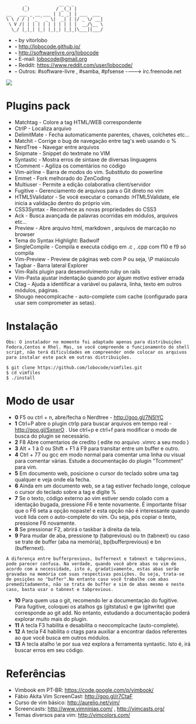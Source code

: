 ```
       _            __ _ _           
      (_)          / _(_) |          
__   ___ _ __ ___ | |_ _| | ___  ___ 
\ \ / / | '_ ` _ \|  _| | |/ _ \/ __|
 \ V /| | | | | | | | | | |  __/\__ \
  \_/ |_|_| |_| |_|_| |_|_|\___||___/

```

* **-** by vitorlobo
* **-** http://lobocode.github.io/
* **-** http://softwarelivre.org/lobocode
* **-** E-mail: lobocode@gmail.org
* **-** Reddit: https://www.reddit.com/user/lobocode/
* **-** Outros: #software-livre , #samba, #pfsense  ----> irc.freenode.net

<img src="https://raw.githubusercontent.com/lobocode/vimfiles/master/myvim.png" />
</p>

# Plugins pack #

* Matchtag - Colore a tag HTML/WEB correspondente
* CtrlP - Localiza arquivo
* DelimitMate - Fecha automaticamente parentes, chaves, colchetes etc...
* Matchit - Corrige o bug de navegação entre tag's web usando o %
* NerdTree - Navegar entre arquivos
* Snipmate - Snippet do textmate no VIM
* Syntastic - Mostra erros de sintaxe de diversas linguagens
* tComment - Agiliza os comentários no código
* Vim-airline - Barra de modos do vim. Substituto do powerline
* Emmet - Fork melhorado do ZenCoding
* Multiuser - Permite a edição colaborativa client/servidor
* Fugitive - Gerenciamento de arquivos para o Git direto no vim
* HTML5Validator - Se você executar o comando :HTML5Validate, ele inicia a validação dentro do próprio vim.
* CSS3Syntax - Reconhece as novas propriedades do CSS3
* Ack - Busca avançada de palavras ocorridas em módulos, arquivos etc...
* Preview - Abre arquivo html, markdown , arquivos de marcação no browser
* Tema do Syntax Highlight: Badwolf
* SingleCompile - Compila e executa código em .c , .cpp com f10 e f9 só compila
* Vim-Preview - Preview de páginas web com <leader>P ou seja, \P maiúsculo 
* Tagbar - Barra lateral Explorer
* Vim-Rails plugin para desenvolvimento ruby on rails
* Vim-Pasta ajustar indentação quando por algum motivo estiver errada
* Ctag - Ajuda a identificar a variável ou palavra, linha, texto em outros módulos, páginas.
* Shougo neocomplcache - auto-complete com cache (configurado para usar sem comprometer as setas).
 
# Instalação 
```shell
Obs: O instalador no momento foi adaptado apenas para distribuições Fedora,Centos e Rhel. Mas, se você compreende o funcionamento do shell script, não terá dificuldades em compreender onde colocar os arquivos para instalar este pack em outras distribuições.

$ git clone https://github.com/lobocode/vimfiles.git
$ cd vimfiles
$ ./install                    
```
 


# Modo de usar #

* **0** F5 ou ctrl + n,  abre/fecha o Nerdtree - http://goo.gl/7N5lYC
* **1** Ctrl+P abre o plugin ctrlp para buscar arquivos em tempo real - http://goo.gl/SxnxrO . Use ctrl+p e ctrl+f para modificar o modo de busca do plugin se necessário.
* **2** F8 Abre comentarios de credito ( edite no arquivo .vimrc a seu modo )
* **3** Alt + 1 à 0 ou Shift + F1 á F9 para transitar entre um buffer e outro.
* **4** Ctrl + 77 ou gcc em modo normal para comentar uma linha ou visual para comentar várias. Estude a documentação do plugin "Tcomment" para vim.
* **5** Em documento web, posicione o cursor do teclado sobre uma tag qualquer e veja onde ela fecha.
* **6** Ainda em um documento web, se a tag estiver fechado longe, coloque o cursor do teclado sobre a tag e digite %
* **7** Se o texto, código externo ao vim estiver sendo colado com a identação bugada, pressione F6 e tente novamente. É importante frisar que o F6 seta a opção nopaste! e esta opção não é interessante quando você lida com o auto-complete do vim. Ou seja, pós copiar o texto, pressione F6 novamente.
* **8** Se pressionar F2, abrirá o taskbar à direita da tela.
* **9** Para mudar de aba, pressione tp (tabprevious) ou tn (tabnext) ou caso se trate de buffer (aba na memória), bp(bufferprevious) e bn (buffernext).

```shell
A diferença entre bufferprevious, buffernext e tabnext e tabprevious, pode parecer confusa. Na verdade, quando você abre abas no vim de acordo com a necessidade, isto é, gradativamente, estas abas serão gravadas na memória com suas respectivas posições. Ou seja, trata-se de posições no "buffer".No entanto caso você trabalhe com abas premeditadamente, não se trata de buffer e sim de abas mesmo e neste caso, basta usar o tabnext e tabprevious.

```
* **10** Para quem usa o git, recomendo ler a documentação do fugitive. Para fugitive, coloquei os atalhos gs (gitstatus) e gw (gitwrite) que corresponde ao git add. No entanto, estudando a documentação poderá explorar muito mais do plugin.
* **11** A tecla F3 habilita e desabilita o neocomplcache (auto-complete).
* **12** A tecla F4 habilita o ctags para auxiliar a encontrar dados referentes ao que você busca em outros módulos.
* **13** A tecla atalho \e por sua vez explora a ferramenta syntastic. Isto é, irá buscar erros em seu código.
 
# Referências #

* Vimbook em PT-BR: https://code.google.com/p/vimbook/
* Fábio Akita Vim ScreenCast: http://goo.gl/r7CtaF
* Curso de vim básico: http://aurelio.net/vim/
* Screencasts: http://www.vimninjas.com/ , http://vimcasts.org/
* Temas diversos para vim: http://vimcolors.com/ 

